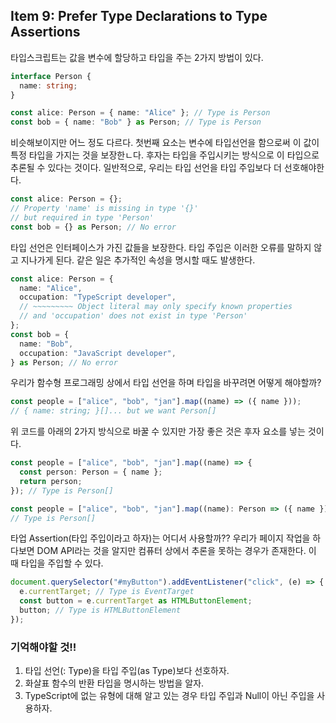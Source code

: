 ## Item 9: Prefer Type Declarations to Type Assertions

타입스크립트는 값을 변수에 할당하고 타입을 주는 2가지 방법이 있다.

```typescript
interface Person {
  name: string;
}

const alice: Person = { name: "Alice" }; // Type is Person
const bob = { name: "Bob" } as Person; // Type is Person
```

비슷해보이지만 어느 정도 다르다. 첫번째 요소는 변수에 타입선언을 함으로써 이 값이 특정 타입을 가지는 것을 보장한ㄴ다. 후자는 타입을 주입시키는 방식으로 이 타입으로 추론될 수 있다는 것이다. 일반적으로, 우리는 타입 선언을 타입 주입보다 더 선호해야한다.

```typescript
const alice: Person = {};
// Property 'name' is missing in type '{}'
// but required in type 'Person'
const bob = {} as Person; // No error
```

타입 선언은 인터페이스가 가진 값들을 보장한다. 타입 주입은 이러한 오류를 말하지 않고 지나가게 된다. 같은 일은 추가적인 속성을 명시할 때도 발생한다.

```typescript
const alice: Person = {
  name: "Alice",
  occupation: "TypeScript developer",
  // ~~~~~~~~~ Object literal may only specify known properties
  // and 'occupation' does not exist in type 'Person'
};
const bob = {
  name: "Bob",
  occupation: "JavaScript developer",
} as Person; // No error
```

우리가 함수형 프로그래밍 상에서 타입 선언을 하며 타입을 바꾸려면 어떻게 해야할까?

```typescript
const people = ["alice", "bob", "jan"].map((name) => ({ name }));
// { name: string; }[]... but we want Person[]
```

위 코드를 아래의 2가지 방식으로 바꿀 수 있지만 가장 좋은 것은 후자 요소를 넣는 것이다.

```typescript
const people = ["alice", "bob", "jan"].map((name) => {
  const person: Person = { name };
  return person;
}); // Type is Person[]

const people = ["alice", "bob", "jan"].map((name): Person => ({ name }));
// Type is Person[]
```

타업 Assertion(타입 주입이라고 하자)는 어디서 사용할까?? 우리가 페이지 작업을 하다보면 DOM API라는 것을 알지만 컴퓨터 상에서 추론을 못하는 경우가 존재한다. 이 때 타입을 주입할 수 있다.

```typescript
document.querySelector("#myButton").addEventListener("click", (e) => {
  e.currentTarget; // Type is EventTarget
  const button = e.currentTarget as HTMLButtonElement;
  button; // Type is HTMLButtonElement
});
```

### 기억해야할 것!!

1. 타입 선언(: Type)을 타입 주입(as Type)보다 선호하자.
2. 화살표 함수의 반환 타입을 명시하는 방법을 알자.
3. TypeScript에 없는 유형에 대해 알고 있는 경우 타입 주입과 Null이 아닌 주입을 사용하자.
